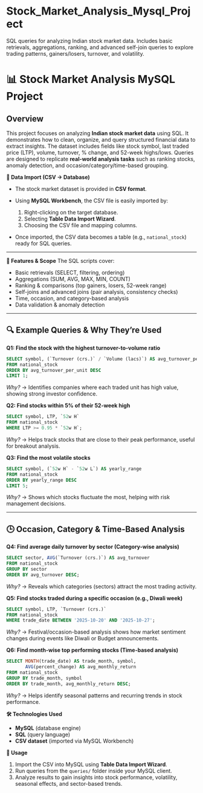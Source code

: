 # Stock_Market_Analysis_Mysql_Project
SQL queries for analyzing Indian stock market data. Includes basic retrievals, aggregations, ranking, and advanced self-join queries to explore trading patterns, gainers/losers, turnover, and volatility.


# 📊 Stock Market Analysis MySQL Project

## Overview
This project focuses on analyzing **Indian stock market data** using SQL. It demonstrates how to clean, organize, and query structured financial data to extract insights. The dataset includes fields like stock symbol, last traded price (LTP), volume, turnover, % change, and 52-week highs/lows. Queries are designed to replicate **real-world analysis tasks** such as ranking stocks, anomaly detection, and occasion/category/time-based grouping.

**📂 Data Import (CSV → Database)**

* The stock market dataset is provided in **CSV format**.
* Using **MySQL Workbench**, the CSV file is easily imported by:

  1. Right-clicking on the target database.
  2. Selecting **Table Data Import Wizard**.
  3. Choosing the CSV file and mapping columns.
* Once imported, the CSV data becomes a table (e.g., `national_stock`) ready for SQL queries.

---

**📝 Features & Scope**
The SQL scripts cover:

* Basic retrievals (SELECT, filtering, ordering)
* Aggregations (SUM, AVG, MAX, MIN, COUNT)
* Ranking & comparisons (top gainers, losers, 52-week range)
* Self-joins and advanced joins (pair analysis, consistency checks)
* Time, occasion, and category-based analysis
* Data validation & anomaly detection

---

## 🔍 Example Queries & Why They’re Used

**Q1: Find the stock with the highest turnover-to-volume ratio**

```sql
SELECT symbol, (`Turnover (crs.)` / `Volume (lacs)`) AS avg_turnover_per_unit
FROM national_stock
ORDER BY avg_turnover_per_unit DESC
LIMIT 1;
```

*Why?* → Identifies companies where each traded unit has high value, showing strong investor confidence.

**Q2: Find stocks within 5% of their 52-week high**

```sql
SELECT symbol, LTP, `52w H`
FROM national_stock
WHERE LTP >= 0.95 * `52w H`;
```

*Why?* → Helps track stocks that are close to their peak performance, useful for breakout analysis.

**Q3: Find the most volatile stocks**

```sql
SELECT symbol, (`52w H` - `52w L`) AS yearly_range
FROM national_stock
ORDER BY yearly_range DESC
LIMIT 5;
```

*Why?* → Shows which stocks fluctuate the most, helping with risk management decisions.

---

## 🕒 Occasion, Category & Time-Based Analysis

**Q4: Find average daily turnover by sector (Category-wise analysis)**

```sql
SELECT sector, AVG(`Turnover (crs.)`) AS avg_turnover
FROM national_stock
GROUP BY sector
ORDER BY avg_turnover DESC;
```

*Why?* → Reveals which categories (sectors) attract the most trading activity.

**Q5: Find stocks traded during a specific occasion (e.g., Diwali week)**

```sql
SELECT symbol, LTP, `Turnover (crs.)`
FROM national_stock
WHERE trade_date BETWEEN '2025-10-20' AND '2025-10-27';
```

*Why?* → Festival/occasion-based analysis shows how market sentiment changes during events like Diwali or Budget announcements.

**Q6: Find month-wise top performing stocks (Time-based analysis)**

```sql
SELECT MONTH(trade_date) AS trade_month, symbol,
       AVG(percent_change) AS avg_monthly_return
FROM national_stock
GROUP BY trade_month, symbol
ORDER BY trade_month, avg_monthly_return DESC;
```

*Why?* → Helps identify seasonal patterns and recurring trends in stock performance.

**🛠️ Technologies Used**

* **MySQL** (database engine)
* **SQL** (query language)
* **CSV dataset** (imported via MySQL Workbench)

**🚀 Usage**

1. Import the CSV into MySQL using **Table Data Import Wizard**.
2. Run queries from the `queries/` folder inside your MySQL client.
3. Analyze results to gain insights into stock performance, volatility, seasonal effects, and sector-based trends.
